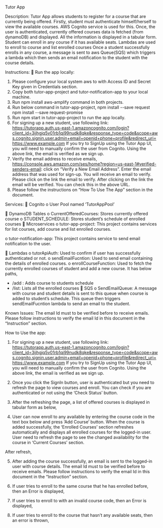 Tutor App

Description:
Tutor App allows students to register for a course that are currently being offered. Firstly, student must authenticate himself/herself to view the available courses. AWS Cognito service is used for this. Once, the user is authenticated, currently offered courses data is fetched (from dynamoDB) and displayed. All the information is displayed in a tabular form. Student can enroll in any course if it has available seats. Lambdas are used to enroll to course and list enrolled courses Once a student successfully enrolls in any course, a message is sent to aws Queue(SQS) which triggers a lambda which then sends an email notification to the student with the course details.    

Instructions:
	Run the app locally:
1.	Please configure your local system aws to with Access ID and Secret Key given in Credentials section.
2.	Copy both tutor-app-project and tutor-notification-app to your local machine.
3.	Run npm install aws-amplify command in both projects.
4.	 Run below command in tutor-app-project,
npm install --save request
npm install --save request-promise
5.	Run npm start in tutor-app-project to run the app locally.
6.	For signing up a new student, use following link:
https://tutorapp.auth.us-east-1.amazoncognito.com/login?client_id=3ijhgjq5v01rb1qj99nudk8qke&response_type=code&scope=aws.cognito.signin.user.admin+email+openid+phone+profile&redirect_uri=https://www.example.com
If you try to SignUp using the Tutor App UI, you will need to manually confirm the user from Cognito. Using the above link, the email is verified as we sign up.
7.	Verify the email address to receive emails,
https://console.aws.amazon.com/ses/home?region=us-east-1#verified-senders-email:
click on “Verify a New Email Address”. Enter the email address that was used for sign-up. You will receive an email to verify. Please click on the link the email to verify. After clicking on the link the email will be verified. You can check this in the above URL.
8.	Please follow the instructions on “How To Use The App” section in the document.

Services:
	Cognito
o	User Pool named ‘TutorAppPool’

	DynamoDB Tables
o	CurrentOfferedCourses: Stores currently offered course
o	STUDENT_SCHEDULE: Stores student’s schedule of enrolled courses
	Microservices
o	tutor-app-project: This project contains services for list courses, add course and list enrolled courses.

 
o	tutor-notification-app: This project contains service to send email notification to the user.
 
	Lambdas
o	tutorApiAuth:  Used to confirm if user has successfully authenticated or not.
o	sendEmailFucntion: Used to send email containing the details of enrolled courses.
o	enrollCourseFunction: Used to fetch the currently enrolled courses of student and add a new course. It has below paths,
-	/add : Adds course to students schedule
-	/list: Lists all the enrolled courses
	SQS
o	SendEmailQueue: A message with course and student details is sent to this queue when course is added to student’s schedule. This queue then triggers sendEmailFucntion lambda to send an email to the student.
	
Known Issues:
The email Id must to be verified before to receive emails. Please follow instructions to verify the email Id in this document in the “Instruction” section.

How to Use the app:
1)	For signing up a new student, use following link:
https://tutorapp.auth.us-east-1.amazoncognito.com/login?client_id=3ijhgjq5v01rb1qj99nudk8qke&response_type=code&scope=aws.cognito.signin.user.admin+email+openid+phone+profile&redirect_uri=https://www.example.com
If you try to SignUp using the Tutor App UI, you will need to manually confirm the user from Cognito. Using the above link, the email is verified as we sign up.
2)	Once you click the SignIn button, user is authenticated but you need to refresh the page to view courses and enroll. You can check if you are authenticated or not using the ‘Check Status’ button.
3)	After the refreshing the page, a list of offered courses is displayed in tabular form as below,
 

4)	User can now enroll to any available by entering the course code in the text box below and press ‘Add Course’ button. When the course is added successfully, the ‘Enrolled Courses’ section refreshes automatically and displays all enrolled courses for the logged-in user. User need to refresh the page to see the changed availability for the course in ‘Current Courses’ section.

 

After refresh,
 

5)	After adding the course successfully, an email is sent to the logged-in user with course details. 
The email Id must to be verified before to receive emails. Please follow instructions to verify the email Id in this document in the “Instruction” section.


 
6)	If user tries to enroll to the same course that he has enrolled before, then an Error is displayed,
 

7)	If user tries to enroll to with an invalid course code, then an Error is displayed,
 

8)	If user tries to enroll to the course that hasn’t any available seats, then an error is thrown,
 






